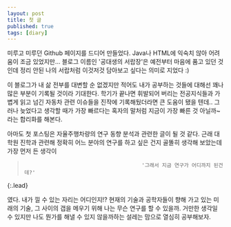 ```yaml
---
layout: post
title: 첫 글
published: true
tags: [diary]
---
```

미루고 미루던 Github 페이지를 드디어 만들었다. Java나 HTML에 익숙치 않아 어려움이 조금 있었지만... 
블로그 이름인 '공대생의 서랍장'은 예전부터 마음에 품고 있던 것인데 정리 안된 나의 서랍처럼 이것저것 담아보고 싶다는 의미로 지었다 :)

이 블로그가 내 삶 전부를 대변할 순 없겠지만 적어도 내가 공부하는 것들에 대해선 꽤나 많은 부분이 기록될 것이라 기대한다. 
학기가 끝나면 휘발되어 버리는 전공지식들과 가볍게 읽고 넘긴 자동차 관련 이슈들을 진작에 기록해뒀더라면 큰 도움이 됐을 텐데.. 
그러나 늦었다고 생각할 때가 가장 빠르다는 혹자의 말처럼 지금이 가장 빠른 것 아닐까~ 라는 합리화를 해본다.

아마도 첫 포스팅은 자율주행차량의 연구 동향 분석과 관련한 글이 될 것 같다. 
근래 대학원 진학과 관련해 정확히 어느 분야의 연구를 하고 싶은 건지 골똘히 생각해 보았는데 가장 먼저 든 생각이 
>                                           '그래서 지금 연구가 어디까지 된건데?' 
{:.lead}

였다. 내가 낄 수 있는 자리는 어디인지!? 현재의 기술과 공학자들이 향해 가고 있는 미래의 기술, 그 사이의 갭을 메우기 위해 나는 무슨 연구를 할 수 있을까.
거만한 생각일 수 있지만 나도 뭔가를 해낼 수 있지 않을까하는 설레는 맘으로 열심히 공부해보자.


